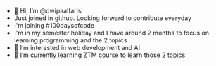 - 👋 Hi, I’m @dwipaalfarisi
- Just joined in github. Looking forward to contribute everyday
- I'm joining #100daysofcode
- I'm in my semester holiday and I have around 2 months to focus on learning programming and the 2 topics
- 👀 I’m interested in web development and AI
- 🌱 I’m currently learning ZTM course to learn those 2 topics

<!---
dwipaalfarisi/dwipaalfarisi is a ✨ special ✨ repository because its `README.md` (this file) appears on your GitHub profile.
You can click the Preview link to take a look at your changes.
--->
